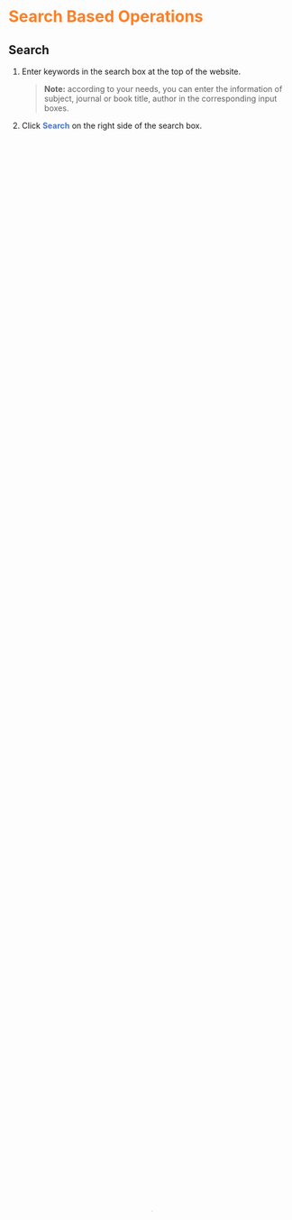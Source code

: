 # <font color="#FF7F24">Search Based Operations</font>

## Search

1. Enter keywords in the search box at the top of the website.

   > **Note:** according to your needs, you can enter the information of subject, journal or book title, author in the corresponding input boxes.

2. Click <font color="#4875C8"><b>Search</b></font> on the right side of the search box.

<video width="100%" height="100%" controls
       poster="_images/search.png">
    <source src="_videos/search.mp4" type="video/mp4">
</video>




## Filtering

* To filter your search results, you can check the categories on the left side of the search results page. Filtering categories include:
  * Publication year
  * Article type
  * Publication title
  * Subject areas
  * Languages
  * Access type
* If you need to do a secondary search on the existing results, add keywords in the upper search box continuously.

<video width="100%" height="100%" controls
       poster="_images/filter.png">
    <source src="_videos/filter.mp4" type="video/mp4">
</video>




## Download

1. Click the article title or PDF link to view the full text of the journal article or book chapter on the search results page.

2. To better read the article on the page, you can:

   * Select an author name or co-author to display relevant information.
   * Select <font color="#4875C8"><b>Show more</b></font> to view additional article information.
   * Select <font color="#4875C8"><b>Share</b></font> to share the article with others through your social network, and then select your preferred social network.
   * Select <font color="#4875C8"><b>Cite</b></font> to copy the document citation in the selected style and format.
   * Select an outline item or thumbnail image to link to the corresponding section of the article on the left side.
   * Click on the links to recommended articles on the right side.
3. To download the PDF version of the article, you need to:

   1. Select <font color="#4875C8"><b>View PDF</b></font> to view the article or chapter that exactly prints in the publication.
   2. Click <font color="#4875C8"><b>Save</b></font> to download the article to your computer.

<video width="100%" height="100%" controls
       poster="_images/download.png">
    <source src="_videos/cad.mp4" type="video/mp4">
</video>
